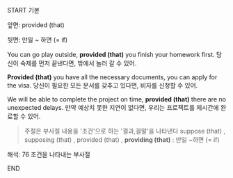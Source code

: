 START
기본

앞면:
provided (that)


뒷면:
만일 ~ 하면 (= if)

You can go play outside, **provided (that)** you finish your homework first.
당신이 숙제를 먼저 끝낸다면, 밖에서 놀러 갈 수 있어.

**Provided (that)** you have all the necessary documents, you can apply for the visa.
당신이 필요한 모든 문서를 갖추고 있다면, 비자를 신청할 수 있어.

We will be able to complete the project on time, **provided (that)** there are no unexpected delays.
만약 예상치 못한 지연이 없다면, 우리는 프로젝트를 제시간에 완료할 수 있어.

> 주절은 부사절 내용을 '조건'으로 하는 '결과,결말'을 나타낸다
> suppose (that) , supposing (that) , provided (that) , **providing (that)** : 만일 ~하면 (= if)

해석:
76 조건을 나타내는 부사절
<!--ID: 1696369081045-->
END
